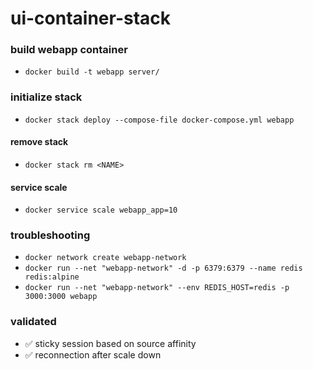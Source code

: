 # ui-container-stack

### build webapp container
- `docker build -t webapp server/`
### initialize stack
- `docker stack deploy --compose-file docker-compose.yml webapp`
#### remove stack
- `docker stack rm <NAME>`	
#### service scale
- `docker service scale webapp_app=10`
### troubleshooting
- `docker network create webapp-network`
- `docker run --net "webapp-network" -d -p 6379:6379 --name redis redis:alpine`
- `docker run --net "webapp-network" --env REDIS_HOST=redis -p 3000:3000 webapp`
### validated
- :white_check_mark: sticky session based on source affinity
- :white_check_mark: reconnection after scale down
